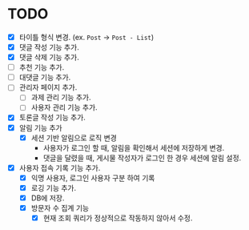 # TODO

- [X] 타이틀 형식 변경. (ex. `Post` -> `Post - List`)
- [X] 댓글 작성 기능 추가.
- [X] 댓글 삭제 기능 추가.
- [ ] 추천 기능 추가.
- [ ] 대댓글 기능 추가.
- [ ] 관리자 페이지 추가.
  - [ ] 과제 관리 기능 추가.
  - [ ] 사용자 관리 기능 추가.
- [X] 토론글 작성 기능 추가.
- [X] 알림 기능 추가
  - [X] 세션 기반 알림으로 로직 변경
    - 사용자가 로그인 할 때, 알림을 확인해서 세션에 저장하게 변경. 
    - 댓글을 달렸을 때, 게시물 작성자가 로그인 한 경우 세션에 알림 설정.
- [X] 사용자 접속 기록 기능 추가.
  - [X] 익명 사용자, 로그인 사용자 구분 하여 기록
  - [X] 로깅 기능 추가.
  - [X] DB에 저장.
  - [X] 방문자 수 집계 기능
    - [X] 현재 조회 쿼리가 정상적으로 작동하지 않아서 수정.